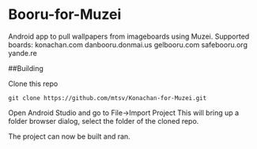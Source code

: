 Booru-for-Muzei
==================

Android app to pull wallpapers from imageboards using Muzei.
Supported boards:
konachan.com
danbooru.donmai.us
gelbooru.com
safebooru.org
yande.re




##Building

Clone this repo

`git clone https://github.com/mtsv/Konachan-for-Muzei.git`

Open Android Studio and go to File->Import Project
This will bring up a folder browser dialog, select the folder of the cloned repo.

The project can now be built and ran.
